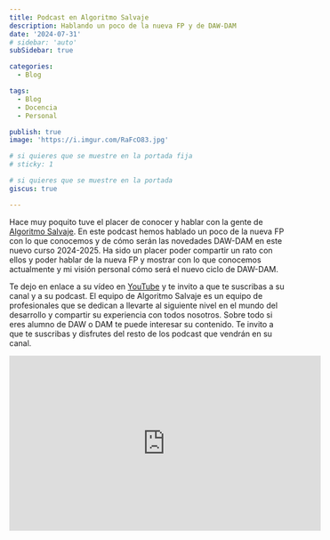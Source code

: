 ```yaml
---
title: Podcast en Algoritmo Salvaje
description: Hablando un poco de la nueva FP y de DAW-DAM
date: '2024-07-31'
# sidebar: 'auto'
subSidebar: true

categories:
  - Blog

tags:
  - Blog
  - Docencia
  - Personal

publish: true
image: 'https://i.imgur.com/RaFcO83.jpg'

# si quieres que se muestre en la portada fija
# sticky: 1

# si quieres que se muestre en la portada
giscus: true 

---
```

Hace muy poquito tuve el placer de conocer y hablar con la gente de [Algoritmo Salvaje](https://www.algoritmosalvaje.com/). En este podcast hemos hablado un poco de la nueva FP con lo que conocemos y de cómo serán las novedades DAW-DAM en este nuevo curso 2024-2025. Ha sido un placer poder compartir un rato con ellos y poder hablar de la nueva FP y mostrar con lo que conocemos actualmente y mi visión personal cómo será el nuevo ciclo de DAW-DAM.
<!-- more -->

Te dejo en enlace a su vídeo en [YouTube](https://www.youtube.com/watch?v=RGW3oqZf0BY) y te invito a que te suscribas a su canal y a su podcast. El equipo de Algoritmo Salvaje es un equipo de profesionales que se dedican a llevarte al siguiente nivel en el mundo del desarrollo y compartir su experiencia con todos nosotros. Sobre todo si eres alumno de DAW o DAM te puede interesar su contenido. Te invito a que te suscribas y disfrutes del resto de los podcast que vendrán en su canal.

<p style="text-align:center;">
<iframe width="560" height="315" src="https://www.youtube.com/embed/RGW3oqZf0BY?si=GSl7nS6qSF1aZWMj" title="YouTube video player" frameborder="0" allow="accelerometer; autoplay; clipboard-write; encrypted-media; gyroscope; picture-in-picture; web-share" referrerpolicy="strict-origin-when-cross-origin" allowfullscreen></iframe>
</p>